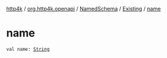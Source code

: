 [http4k](../../../index.md) / [org.http4k.openapi](../../index.md) / [NamedSchema](../index.md) / [Existing](index.md) / [name](./name.md)

# name

`val name: `[`String`](https://kotlinlang.org/api/latest/jvm/stdlib/kotlin/-string/index.html)